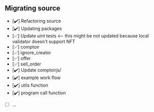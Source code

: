 ## Migrating source

- [:heavy_check_mark:] Refactoring source
- [:heavy_check_mark:] Updating packages
- [:white_check_mark:] Update uint tests <-- this might be not updated because local validator doesn't support NFT  
-   [:white_check_mark:] comptoir
-   [:white_check_mark:] ignore_creator
-   [:white_check_mark:] offer
-   [:white_check_mark:] sell_order
- [:heavy_check_mark:] Update comptoirjs/
-   [:heavy_check_mark:] example work flow
-   [:heavy_check_mark:] utils function
-   [:heavy_check_mark:] program call function
- [ ] ...